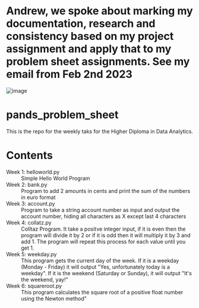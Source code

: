 # Andrew, we spoke about marking my documentation, research and consistency based on my project assignment and apply that to my problem sheet assignments. See my email from Feb 2nd 2023

![image](https://user-images.githubusercontent.com/16778503/219499061-23b8d445-1023-4579-a5e6-9bcf020dda79.png)

# pands_problem_sheet
This is the repo for the weekly taks for the Higher Diploma in Data Analytics.

# Contents
<dl>
  <dt>Week 1: helloworld.py  </dt>
  <dd>Simple Hello World Program</dd>

  <dt>Week 2: bank.py </dt>
  <dd>Program to add 2 amounts in cents and print the sum of the numbers in euro format</dd>
  
  <dt>Week 3: account.py </dt>
  <dd>Program to take a string account number as input and output the account number, hiding all characters as X except last 4 characters</dd>
  
  
  <dt>Week 4: collatz.py </dt>
  <dd>Colltaz Program. It take a positve integer input, if it is even then the program will divide it by 2 or if it is odd then it will multiply it by 3 and add 1. The program will repeat this process for each value until you get 1. </dd>
  
   <dt>Week 5: weekday.py </dt>
  <dd>This program gets the current day of the week. If it is a weekday (Monday - Friday) it will output "Yes, unfortunately today is a weekday". If it is the weekend (Saturday or Sunday), it will output "It's the weekend, yay!" </dd>
  
  <dt>Week 6: squareroot.py </dt>
  <dd>This program calculates the square root of a positive float number using the Newton method" </dd>
  
  
</dl>
